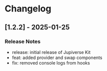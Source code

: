 # Changelog

## [1.2.2] - 2025-01-25

### Release Notes

- release: initial release of Jupiverse Kit
- feat: added provider and swap components
- fix: removed console logs from hooks